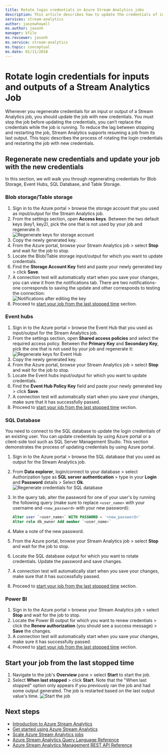 ```yaml
---
title: Rotate login credentials in Azure Stream Analytics jobs
description: This article describes how to update the credentials of inputs and output sinks in Azure Stream Analytics jobs.
services: stream-analytics
author: jasonwhowell
ms.author: jasonh
manager: kfile
ms.reviewer: jasonh
ms.service: stream-analytics
ms.topic: conceptual
ms.date: 01/11/2018
---
```

# Rotate login credentials for inputs and outputs of a Stream Analytics Job

Whenever you regenerate credentials for an input or output of a Stream Analytics job, you should update the job with new credentials. You must stop the job before updating the credentials, you can’t replace the credentials while the job is running. To reduce the lag between stopping and restarting the job, Stream Analytics supports resuming a job from its last output. This topic describes the process of rotating the login credentials and restarting the job with new credentials.

## Regenerate new credentials and update your job with the new credentials 

In this section, we will walk you through regenerating credentials for Blob Storage, Event Hubs, SQL Database, and Table Storage. 

### Blob storage/Table storage
1. Sign in to the Azure portal > browse the storage account that you used as input/output for the Stream Analytics job.    
2. From the settings section, open **Access keys**. Between the two default keys (key1, key2), pick the one that is not used by your job and regenerate it:  
   ![Regenerate keys for storage account](media/stream-analytics-login-credentials-inputs-outputs/image1.png)
3. Copy the newly generated key.    
4. From the Azure portal, browse your Stream Analytics job > select **Stop** and wait for the job to stop.    
5. Locate the Blob/Table storage input/output for which you want to update credentials.    
6. Find the **Storage Account Key** field and paste your newly generated key > click **Save**.    
7. A connection test will automatically start when you save your changes, you can view it from the notifications tab. There are two notifications- one corresponds to saving the update and other corresponds to testing the connection:  
   ![Notifications after editing the key](media/stream-analytics-login-credentials-inputs-outputs/image4.png)
8. Proceed to [start your job from the last stopped time](#start-your-job-from-the-last-stopped-time) section.

### Event hubs

1. Sign in to the Azure portal > browse the Event Hub that you used as input/output for the Stream Analytics job.    
2. From the settings section, open **Shared access policies** and select the required access policy. Between the **Primary Key** and **Secondary Key**, pick the one that is not used by your job and regenerate it:  
   ![Regenerate keys for Event Hub](media/stream-analytics-login-credentials-inputs-outputs/image2.png)
3. Copy the newly generated key.    
4. From the Azure portal, browse your Stream Analytics job > select **Stop** and wait for the job to stop.    
5. Locate the Event hubs input/output for which you want to update credentials.    
6. Find the **Event Hub Policy Key** field and paste your newly generated key > click **Save**.    
7. A connection test will automatically start when you save your changes, make sure that it has successfully passed.    
8. Proceed to [start your job from the last stopped time](#start-your-job-from-the-last-stopped-time) section.

### SQL Database

You need to connect to the SQL database to update the login credentials of an existing user. You can update credentials by using Azure portal or a client-side tool such as SQL Server Management Studio. This section demonstrates the process of updating credentials by using Azure portal.

1. Sign in to the Azure portal > browse the SQL database that you used as output for the Stream Analytics job.    
2. From **Data explorer**, login/connect to your database > select Authorization type as **SQL server authentication** > type in your **Login** and **Password** details > Select **Ok**.  
   ![Regenerate credentials for SQL database](media/stream-analytics-login-credentials-inputs-outputs/image3.png)

3. In the query tab, alter the password for one of your user's by running the following query (make sure to replace `<user_name>` with your username and `<new_password>` with your new password):  

   ```SQL
   Alter user `<user_name>` WITH PASSWORD = '<new_password>'
   Alter role db_owner Add member `<user_name>`
   ```

4. Make a note of the new password.    
5. From the Azure portal, browse your Stream Analytics job > select **Stop** and wait for the job to stop.    
6. Locate the SQL database output for which you want to rotate credentials. Update the password and save changes.    
7. A connection test will automatically start when you save your changes, make sure that it has successfully passed.    
8. Proceed to [start your job from the last stopped time](#start-your-job-from-the-last-stopped-time) section.

### Power BI
1. Sign in to the Azure portal > browse your Stream Analytics job > select **Stop** and wait for the job to stop.    
2. Locate the Power BI output for which you want to renew credentials > click the **Renew authorization** (you should see a success message) > **Save** the changes.    
3. A connection test will automatically start when you save your changes, make sure it has successfully passed.    
4. Proceed to [start your job from the last stopped time](#start-your-job-from-the-last-stopped-time) section.

## Start your job from the last stopped time

1. Navigate to the job's **Overview** pane > select **Start** to start the job.    
2. Select **When last stopped** > click **Start**. Note that the "When last stopped" option only appears if you previously ran the job and had some output generated. The job is restarted based on the last output value's time.
   ![Start the job](media/stream-analytics-login-credentials-inputs-outputs/image5.png)

## Next steps
* [Introduction to Azure Stream Analytics](stream-analytics-introduction.md)
* [Get started using Azure Stream Analytics](stream-analytics-real-time-fraud-detection.md)
* [Scale Azure Stream Analytics jobs](stream-analytics-scale-jobs.md)
* [Azure Stream Analytics Query Language Reference](https://msdn.microsoft.com/library/azure/dn834998.aspx)
* [Azure Stream Analytics Management REST API Reference](https://msdn.microsoft.com/library/azure/dn835031.aspx)

